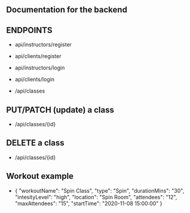 ## Documentation for the backend

## ENDPOINTS

- api/instructors/register
- api/clients/register

- api/instructors/login
- api/clients/login

- /api/classes

## PUT/PATCH (update) a class

- /api/classes/{id}

## DELETE a class

- /api/classes/{id}

## Workout example

- 	{
		"workoutName": "Spin Class",
		"type": "Spin",
		"durationMins": "30",
		"intesityLevel": "high",
		"location": "Spin Room",
		"attendees": "12",
		"maxAttendees": "15",
		"startTime": "2020-11-08 15:00:00"
	}

